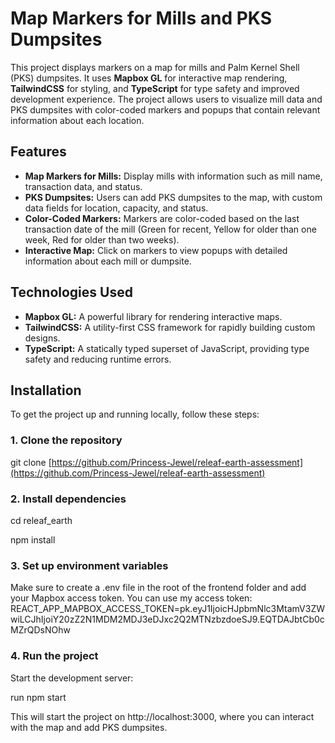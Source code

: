 # Map Markers for Mills and PKS Dumpsites

This project displays markers on a map for mills and Palm Kernel Shell (PKS) dumpsites. It uses **Mapbox GL** for interactive map rendering, **TailwindCSS** for styling, and **TypeScript** for type safety and improved development experience. The project allows users to visualize mill data and PKS dumpsites with color-coded markers and popups that contain relevant information about each location.

## Features

- **Map Markers for Mills:** Display mills with information such as mill name, transaction data, and status.
- **PKS Dumpsites:** Users can add PKS dumpsites to the map, with custom data fields for location, capacity, and status.
- **Color-Coded Markers:** Markers are color-coded based on the last transaction date of the mill (Green for recent, Yellow for older than one week, Red for older than two weeks).
- **Interactive Map:** Click on markers to view popups with detailed information about each mill or dumpsite.

## Technologies Used

- **Mapbox GL:** A powerful library for rendering interactive maps.
- **TailwindCSS:** A utility-first CSS framework for rapidly building custom designs.
- **TypeScript:** A statically typed superset of JavaScript, providing type safety and reducing runtime errors.

## Installation

To get the project up and running locally, follow these steps:

### 1. Clone the repository

git clone [https://github.com/Princess-Jewel/releaf-earth-assessment](https://github.com/Princess-Jewel/releaf-earth-assessment) 

### 2. Install dependencies

cd releaf_earth

npm install

### 3. Set up environment variables

Make sure to create a .env file in the root of the frontend folder and add your Mapbox access token.
You can use my access token:
REACT_APP_MAPBOX_ACCESS_TOKEN=pk.eyJ1IjoicHJpbmNlc3MtamV3ZWwiLCJhIjoiY20zZ2N1MDM2MDJ3eDJxc2Q2MTNzbzdoeSJ9.EQTDAJbtCb0cMZrQDsNOhw


### 4. Run the project

Start the development server:

run npm start 

This will start the project on http://localhost:3000, where you can interact with the map and add PKS dumpsites.
